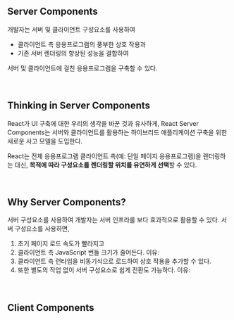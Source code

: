 ## Server Components

개발자는 서버 및 클라이언트 구성요소를 사용하여 
* 클라이언트 측 응용프로그램의 풍부한 상호 작용과 
* 기존 서버 렌더링의 향상된 성능을 결합하여
 
서버 및 클라이언트에 걸친 응용프로그램을 구축할 수 있다. <br/><br/><br/>


## Thinking in Server Components
React가 UI 구축에 대한 우리의 생각을 바꾼 것과 유사하게, 
React Server Components는 서버와 클라이언트를 활용하는 하이브리드 애플리케이션 구축을 위한 새로운 사고 모델을 도입한다.

React는 전체 응용프로그램 클라이언트 측(예: 단일 페이지 응용프로그램)을 렌더링하는 대신, 
**목적에 따라 구성요소를 렌더링할 위치를 유연하게 선택**할 수 있다. <br/><br/><br/>

## Why Server Components?
서버 구성요소를 사용하여 개발자는 서버 인프라를 보다 효과적으로 활용할 수 있다.
서버 구성요소를 사용하면,
1. 초기 페이지 로드 속도가 빨라지고 
2. 클라이언트 측 JavaScript 번들 크기가 줄어든다. 이유: 
3. 클라이언트 측 런타임을 비동기식으로 로드하여 상호 작용을 추가할 수 있다.
4. 또한 별도의 작업 없이 서버 구성요소로 쉽게 전환도 가능하다. 이유: <br/><br/><br/>

## Client Components
